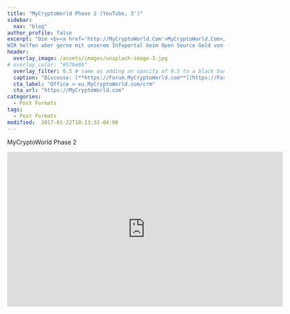 ```yaml
---
title: "MyCryptoWorld Phase 2 (YouTube, 3')"
sidebar:
  nav: "blog"
author_profile: false
excerpt: "Die <b><a href='http://MyCryptoWorld.Com'>MyCryptoWorld.Com</a></b>munity hat Linux, Bitcoin oder den MCC nicht erfunden.
WIR helfen aber gerne mit unserem Infoportal beim Open Source Geld von Mensch zu Mensch."
header:
  overlay_image: /assets/images/unsplash-image-3.jpg
# overlay_color: "#57be8b"
  overlay_filter: 0.5 # same as adding an opacity of 0.5 to a black background
  caption: "Discouse: [**https://Forum.MyCryptoWorld.com**](https://Forum.MyCryptoWorld.com){:target='_blank'}"
  cta_label: "Office > eu.MyCryptoWorld.com/crm"
  cta_url: "https://MyCryptoWorld.com"
categories:
  - Post Formats
tags:
  - Post Formats
modified:  2017-01-22T10:13:32-04:00
---
```


MyCryptoWorld Phase 2

<iframe width="640" height="360" src="https://www.youtube-nocookie.com/embed/OIVyKB8Demc?controls=0&amp;showinfo=0" frameborder="0" allowfullscreen></iframe>

